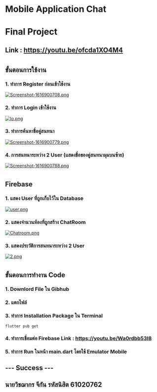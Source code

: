 # Mobile Application Chat
# Final Project
## Link : https://youtu.be/ofcda1XO4M4
#
## ขั้นตอนการใช้งาน
###  1. ทำการ Register ก่อนเข้าใช้งาน 
   [![Screenshot-1616900708.png](https://i.postimg.cc/4yQCFbQH/Screenshot-1616900708.png)](https://postimg.cc/zHvPyhMq)
   
###  2. ทำการ Login เข้าใช้งาน
   [![lo.png](https://i.postimg.cc/5tDMHtty/lo.png)](https://postimg.cc/sBPLqs7C)
   
###  3. ทำการค้นหาชื่อคู่สนทนา
   [![Screenshot-1616900779.png](https://i.postimg.cc/kXw3Qs5k/Screenshot-1616900779.png)](https://postimg.cc/crKbZQwm)
   
###  4. การสนทนาระหว่าง 2 User (แสดงชื่อของคู่สนทนามุมบนซ้าย)
   [![Screenshot-1616900788.png](https://i.postimg.cc/0ygmCYH0/Screenshot-1616900788.png)](https://postimg.cc/0bfbkwvz)
#
#
## Firebase
### 1. แสดง User ที่ถูกเก็บไว้ใน Database
   [![user.png](https://i.postimg.cc/3Rb00mvp/user.png)](https://postimg.cc/zbKG9LpX)
      
### 2. แสดงจำนวนห้องที่ถูกสร้าง ChatRoom
   [![Chatroom.png](https://i.postimg.cc/jqmJs6KY/Chatroom.png)](https://postimg.cc/7b1L92fK)
      
### 3. แสดงประวัติการสนทนาระหว่าง 2 User
   [![2.png](https://i.postimg.cc/d05LgrnX/2.png)](https://postimg.cc/VSbfCSxB)
#
#
## ขั้นตอนการทำงาน Code
### 1. Downlord File ใน Gibhub
### 2. แตกไฟล์
### 3. ทำการ Installation Package ใน Terminal 
```
flutter pub get
```
### 4. ทำการเชื่อมต่อ Firebase Link : https://youtu.be/Wa0rdbb53I8
### 5. ทำการ Run ในหน้า main.dart โดยใช้ Emulator Mobile
## --- Success ---
## นายวิชฌากร จีกัน รหัสนิสิต 61020762 
